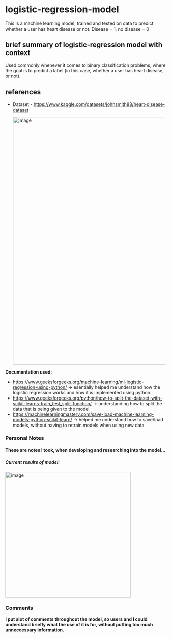 # logistic-regression-model
This is a machine learning model, trained and tested on data to predict whether a user has heart disease or not.
Disease = 1, no disease = 0

## brief summary of logistic-regression model with context
Used commonly whenever it comes to binary classification problems, where the goal is to predict a label (in this case, whether a user has heart disease, or not).

## references
- Dataset - https://www.kaggle.com/datasets/johnsmith88/heart-disease-dataset

  <img width="778" alt="image" src="https://github.com/user-attachments/assets/9d245ed3-fdcb-4073-8c94-88001a0fe96b" />


**Documentation used:**
- https://www.geeksforgeeks.org/machine-learning/ml-logistic-regression-using-python/ -> esentially helped me understand how the logistic regression works and how it is implemented using python
- https://www.geeksforgeeks.org/python/how-to-split-the-dataset-with-scikit-learns-train_test_split-function/ -> understanding how to split the data that is being given to the model
- https://machinelearningmastery.com/save-load-machine-learning-models-python-scikit-learn/ -> helped me understand how to save/load models, without having to retrain models when using new data

### Personal Notes 
#### These are notes I took, when developing and researching into the model...

##### Current results of model:

<img width="394" alt="image" src="https://github.com/user-attachments/assets/af80b834-0480-472a-ad9b-27ae58ec1c84" />


### Comments
**I put alot of comments throughout the model, so users and I could understand briefly what the use of it is for, without putting too much unneccessary information.**
